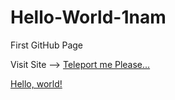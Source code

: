 # Hello-World-1nam
First GitHub Page

Visit Site -->  [Teleport me Please...](https://1nam.github.io/Hello-World-1nam/)

<a href="https://1nam.github.io/Hello-World-1nam/" target="_blank">Hello, world!</a>
